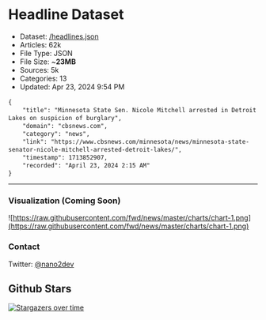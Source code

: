 # Headline Dataset

- Dataset: [/headlines.json](https://raw.githubusercontent.com/fwd/news/master/headlines.json) 
- Articles: 62k
- File Type: JSON
- File Size: ~**23MB**
- Sources: 5k
- Categories: 13
- Updated: Apr 23, 2024 9:54 PM

```
{
    "title": "Minnesota State Sen. Nicole Mitchell arrested in Detroit Lakes on suspicion of burglary",
    "domain": "cbsnews.com",
    "category": "news",
    "link": "https://www.cbsnews.com/minnesota/news/minnesota-state-senator-nicole-mitchell-arrested-detroit-lakes/",
    "timestamp": 1713852907,
    "recorded": "April 23, 2024 2:15 AM"
}
```

---

### Visualization (Coming Soon)

![https://raw.githubusercontent.com/fwd/news/master/charts/chart-1.png](https://raw.githubusercontent.com/fwd/news/master/charts/chart-1.png)

### Contact 

Twitter: [@nano2dev](https://twitter.com/nano2dev)

## Github Stars

[![Stargazers over time](https://starchart.cc/fwd/news.svg)](https://starchart.cc/fwd/news)
